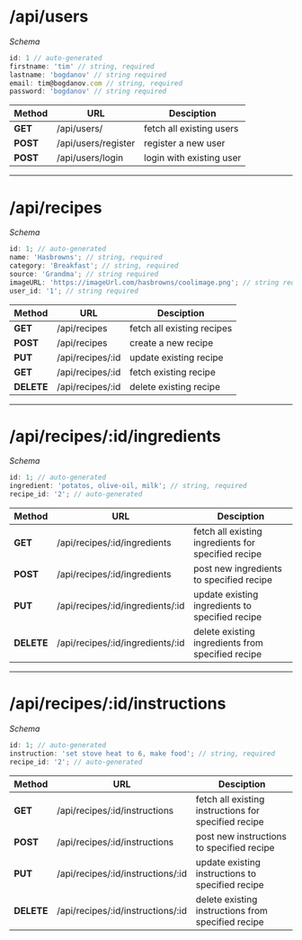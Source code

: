 # /api/users

_Schema_

```javascript
id: 1 // auto-generated
firstname: 'tim' // string, required
lastname: 'bogdanov' // string required
email: tim@bogdanov.com // string, required
password: 'bogdanov' // string required
```

| Method   | URL                 | Desciption               |
| -------- | ------------------- | ------------------------ |
| **GET**  | /api/users/         | fetch all existing users |
| **POST** | /api/users/register | register a new user      |
| **POST** | /api/users/login    | login with existing user |

---

# /api/recipes

_Schema_

```javascript
id: 1; // auto-generated
name: 'Hasbrowns'; // string, required
category: 'Breakfast'; // string, required
source: 'Grandma'; // string required
imageURL: 'https://imageUrl.com/hasbrowns/coolimage.png'; // string required
user_id: '1'; // string required
```

| Method     | URL              | Desciption                 |
| ---------- | ---------------- | -------------------------- |
| **GET**    | /api/recipes     | fetch all existing recipes |
| **POST**   | /api/recipes     | create a new recipe        |
| **PUT**    | /api/recipes/:id | update existing recipe     |
| **GET**    | /api/recipes/:id | fetch existing recipe      |
| **DELETE** | /api/recipes/:id | delete existing recipe     |

---

# /api/recipes/:id/ingredients

_Schema_

```javascript
id: 1; // auto-generated
ingredient: 'potatos, olive-oil, milk'; // string, required
recipe_id: '2'; // auto-generated
```

| Method     | URL                              | Desciption                                          |
| ---------- | -------------------------------- | --------------------------------------------------- |
| **GET**    | /api/recipes/:id/ingredients     | fetch all existing ingredients for specified recipe |
| **POST**   | /api/recipes/:id/ingredients     | post new ingredients to specified recipe            |
| **PUT**    | /api/recipes/:id/ingredients/:id | update existing ingredients to specified recipe     |
| **DELETE** | /api/recipes/:id/ingredients/:id | delete existing ingredients from specified recipe   |

---

# /api/recipes/:id/instructions

_Schema_

```javascript
id: 1; // auto-generated
instruction: 'set stove heat to 6, make food'; // string, required
recipe_id: '2'; // auto-generated
```

| Method     | URL                               | Desciption                                           |
| ---------- | --------------------------------- | ---------------------------------------------------- |
| **GET**    | /api/recipes/:id/instructions     | fetch all existing instructions for specified recipe |
| **POST**   | /api/recipes/:id/instructions     | post new instructions to specified recipe            |
| **PUT**    | /api/recipes/:id/instructions/:id | update existing instructions to specified recipe     |
| **DELETE** | /api/recipes/:id/instructions/:id | delete existing instructions from specified recipe   |
